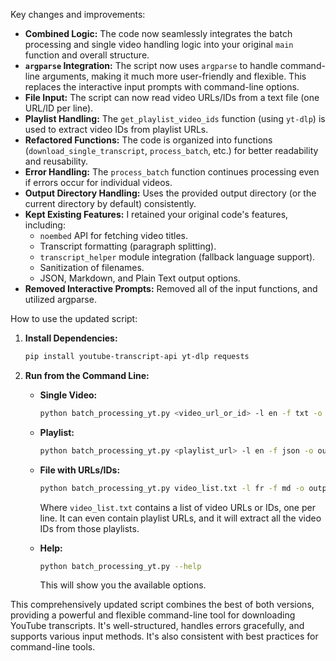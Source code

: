 Key changes and improvements:

*   **Combined Logic:**  The code now seamlessly integrates the batch processing and single video handling logic into your original `main` function and overall structure.
*   **`argparse` Integration:** The script now uses `argparse` to handle command-line arguments, making it much more user-friendly and flexible.  This replaces the interactive input prompts with command-line options.
*   **File Input:**  The script can now read video URLs/IDs from a text file (one URL/ID per line).
*   **Playlist Handling:**  The `get_playlist_video_ids` function (using `yt-dlp`) is used to extract video IDs from playlist URLs.
*   **Refactored Functions:** The code is organized into functions (`download_single_transcript`, `process_batch`, etc.) for better readability and reusability.
*   **Error Handling:**  The `process_batch` function continues processing even if errors occur for individual videos.
*   **Output Directory Handling:**  Uses the provided output directory (or the current directory by default) consistently.
* **Kept Existing Features:** I retained your original code's features, including:
    *   `noembed` API for fetching video titles.
    *   Transcript formatting (paragraph splitting).
    *   `transcript_helper` module integration (fallback language support).
    *   Sanitization of filenames.
    *   JSON, Markdown, and Plain Text output options.
* **Removed Interactive Prompts:** Removed all of the input functions, and utilized argparse.

How to use the updated script:

1.  **Install Dependencies:**
    ```bash
    pip install youtube-transcript-api yt-dlp requests
    ```

2.  **Run from the Command Line:**

    *   **Single Video:**
        ```bash
        python batch_processing_yt.py <video_url_or_id> -l en -f txt -o output_directory
        ```

    *   **Playlist:**
        ```bash
        python batch_processing_yt.py <playlist_url> -l en -f json -o output_directory
        ```

    *   **File with URLs/IDs:**
        ```bash
        python batch_processing_yt.py video_list.txt -l fr -f md -o output_directory
        ```
        Where `video_list.txt` contains a list of video URLs or IDs, one per line.  It can even contain playlist URLs, and it will extract all the video IDs from those playlists.

    *   **Help:**
        ```bash
        python batch_processing_yt.py --help
        ```
        This will show you the available options.

This comprehensively updated script combines the best of both versions, providing a powerful and flexible command-line tool for downloading YouTube transcripts.  It's well-structured, handles errors gracefully, and supports various input methods.  It's also consistent with best practices for command-line tools.


